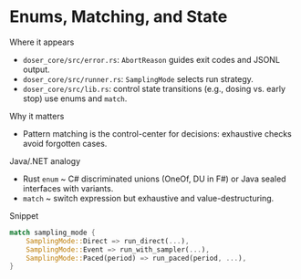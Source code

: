 # Enums, Matching, and State

Where it appears

- `doser_core/src/error.rs`: `AbortReason` guides exit codes and JSONL output.
- `doser_core/src/runner.rs`: `SamplingMode` selects run strategy.
- `doser_core/src/lib.rs`: control state transitions (e.g., dosing vs. early stop) use enums and `match`.

Why it matters

- Pattern matching is the control-center for decisions: exhaustive checks avoid forgotten cases.

Java/.NET analogy

- Rust `enum` ~ C# discriminated unions (OneOf, DU in F#) or Java sealed interfaces with variants.
- `match` ~ switch expression but exhaustive and value-destructuring.

Snippet

```rust
match sampling_mode {
    SamplingMode::Direct => run_direct(...),
    SamplingMode::Event => run_with_sampler(...),
    SamplingMode::Paced(period) => run_paced(period, ...),
}
```
